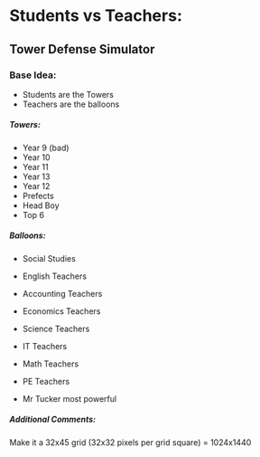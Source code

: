 # Students vs Teachers:
## Tower Defense Simulator

### Base Idea:
- Students are the Towers
- Teachers are the balloons

##### Towers:
- Year 9 (bad)
- Year 10
- Year 11
- Year 13
- Year 12
- Prefects
- Head Boy
- Top 6

##### Balloons:
- Social Studies
- English Teachers
- Accounting Teachers
- Economics Teachers
- Science Teachers
- IT Teachers
- Math Teachers
- PE Teachers

- Mr Tucker most powerful

##### Additional Comments:
Make it a 32x45 grid (32x32 pixels per grid square) = 1024x1440
